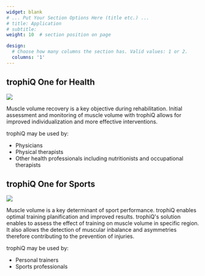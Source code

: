 ```yaml
---
widget: blank
# ... Put Your Section Options Here (title etc.) ...
# title: Application
# subtitle: 
weight: 10  # section position on page

design:
  # Choose how many columns the section has. Valid values: 1 or 2.
  columns: '1'
---
```

## trophiQ One for Health

![](PT.jpg)

Muscle volume recovery is a key objective during rehabilitation. Initial assessment and monitoring of muscle volume with trophiQ allows for improved individualization and more effective interventions.

trophiQ may be used by:

* Physicians
* Physical therapists
* Other health professionals including nutritionists and occupational therapists

## trophiQ One for Sports

![](sports.jpg)

Muscle volume is a key determinant of sport performance. trophiQ enables optimal training planification and improved results. trophiQ's solution enables to assess the effect of training on muscle volume in specific region. It also allows the detection of muscular inbalance and asymmetries therefore contributing to the prevention of injuries.

trophiQ may be used by:

* Personal trainers
* Sports professionals
